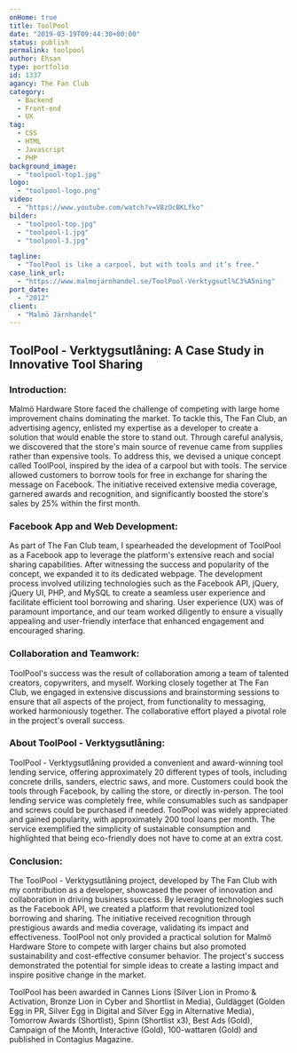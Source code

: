 ```yaml
---
onHome: true
title: ToolPool
date: "2019-03-19T09:44:30+00:00"
status: publish
permalink: toolpool
author: Ehsan
type: portfolio
id: 1337
agancy: The Fan Club
category:
  - Backend
  - Front-end
  - UX
tag:
  - CSS
  - HTML
  - Javascript
  - PHP
background_image:
  - "toolpool-top1.jpg"
logo:
  - "toolpool-logo.png"
video:
  - "https://www.youtube.com/watch?v=V8zOcBKLfko"
bilder:
  - "toolpool-top.jpg"
  - "toolpool-1.jpg"
  - "toolpool-3.jpg"

tagline:
  - "ToolPool is like a carpool, but with tools and it’s free."
case_link_url:
  - "https://www.malmojarnhandel.se/ToolPool-Verktygsutl%C3%A5ning"
port_date:
  - "2012"
client:
  - "Malmö Järnhandel"
---
```


<h2>ToolPool - Verktygsutlåning: A Case Study in Innovative Tool Sharing</h2>

  <h3>Introduction:</h3>
  <p>
    Malmö Hardware Store faced the challenge of competing with large home improvement chains dominating the market. To tackle this, The Fan Club, an advertising agency, enlisted my expertise as a developer to create a solution that would enable the store to stand out. Through careful analysis, we discovered that the store's main source of revenue came from supplies rather than expensive tools. To address this, we devised a unique concept called ToolPool, inspired by the idea of a carpool but with tools. The service allowed customers to borrow tools for free in exchange for sharing the message on Facebook. The initiative received extensive media coverage, garnered awards and recognition, and significantly boosted the store's sales by 25% within the first month.
  </p>

  <h3>Facebook App and Web Development:</h3>
  <p>
    As part of The Fan Club team, I spearheaded the development of ToolPool as a Facebook app to leverage the platform's extensive reach and social sharing capabilities. After witnessing the success and popularity of the concept, we expanded it to its dedicated webpage. The development process involved utilizing technologies such as the Facebook API, jQuery, jQuery UI, PHP, and MySQL to create a seamless user experience and facilitate efficient tool borrowing and sharing. User experience (UX) was of paramount importance, and our team worked diligently to ensure a visually appealing and user-friendly interface that enhanced engagement and encouraged sharing.
  </p>

  <h3>Collaboration and Teamwork:</h3>
  <p>
    ToolPool's success was the result of collaboration among a team of talented creators, copywriters, and myself. Working closely together at The Fan Club, we engaged in extensive discussions and brainstorming sessions to ensure that all aspects of the project, from functionality to messaging, worked harmoniously together. The collaborative effort played a pivotal role in the project's overall success.
  </p>

  <h3>About ToolPool - Verktygsutlåning:</h3>
  <p>
    ToolPool - Verktygsutlåning provided a convenient and award-winning tool lending service, offering approximately 20 different types of tools, including concrete drills, sanders, electric saws, and more. Customers could book the tools through Facebook, by calling the store, or directly in-person. The tool lending service was completely free, while consumables such as sandpaper and screws could be purchased if needed. ToolPool was widely appreciated and gained popularity, with approximately 200 tool loans per month. The service exemplified the simplicity of sustainable consumption and highlighted that being eco-friendly does not have to come at an extra cost.
  </p>

  <h3>Conclusion:</h3>
  <p>
    The ToolPool - Verktygsutlåning project, developed by The Fan Club with my contribution as a developer, showcased the power of innovation and collaboration in driving business success. By leveraging technologies such as the Facebook API, we created a platform that revolutionized tool borrowing and sharing. The initiative received recognition through prestigious awards and media coverage, validating its impact and effectiveness. ToolPool not only provided a practical solution for Malmö Hardware Store to compete with larger chains but also promoted sustainability and cost-effective consumer behavior. The project's success demonstrated the potential for simple ideas to create a lasting impact and inspire positive change in the market.
  </p>

ToolPool has been awarded in Cannes Lions (Silver Lion in Promo &amp; Activation, Bronze Lion in Cyber and Shortlist in Media), Guldägget (Golden Egg in PR, Silver Egg in Digital and Silver Egg in Alternative Media), Tomorrow Awards (Shortlist), Spinn (Shortlist x3), Best Ads (Gold), Campaign of the Month, Interactive (Gold), 100-wattaren (Gold) and published in Contagius Magazine.

 </p>
